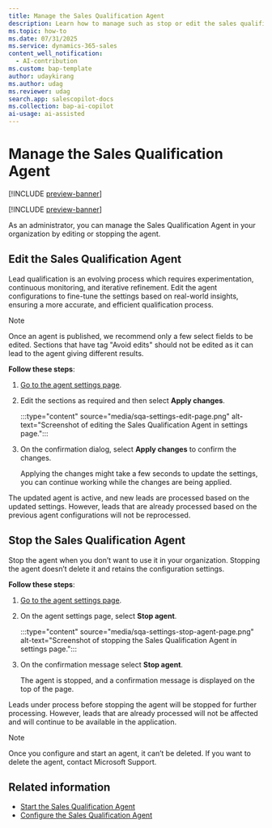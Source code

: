 ```yaml
---
title: Manage the Sales Qualification Agent
description: Learn how to manage such as stop or edit the sales qualification settings in Dynamics 365 Sales.
ms.topic: how-to 
ms.date: 07/31/2025
ms.service: dynamics-365-sales
content_well_notification:
  - AI-contribution
ms.custom: bap-template
author: udaykirang
ms.author: udag
ms.reviewer: udag
search.app: salescopilot-docs
ms.collection: bap-ai-copilot
ai-usage: ai-assisted
---
```


# Manage the Sales Qualification Agent

[!INCLUDE [preview-banner](~/../shared-content/shared/preview-includes/preview-banner.md)]

[!INCLUDE [preview-banner](~/../shared-content/shared/preview-includes/preview-note-d365.md)]

As an administrator, you can manage the Sales Qualification Agent in your organization by editing or stopping the agent.

## Edit the Sales Qualification Agent

Lead qualification is an evolving process which requires experimentation, continuous monitoring, and iterative refinement. Edit the agent configurations to fine-tune the settings based on real-world insights, ensuring a more accurate, and efficient qualification process.

>[!NOTE]
>Once an agent is published, we recommend only a few select fields to be edited. Sections that have tag "Avoid edits" should not be edited as it can lead to the agent giving different results.

**Follow these steps**:

1. [Go to the agent settings page](open-sales-qualification-agent-settings.md).  
1. Edit the sections as required and then select **Apply changes**.  

    :::type="content" source="media/sqa-settings-edit-page.png" alt-text="Screenshot of editing the Sales Qualification Agent in settings page.":::

1. On the confirmation dialog, select **Apply changes** to confirm the changes.

    Applying the changes might take a few seconds to update the settings, you can continue working while the changes are being applied.  

The updated agent is active, and new leads are processed based on the updated settings. However, leads that are already processed based on the previous agent configurations will not be reprocessed.

## Stop the Sales Qualification Agent

Stop the agent when you don’t want to use it in your organization. Stopping the agent doesn’t delete it and retains the configuration settings.

**Follow these steps**:

1. [Go to the agent settings page](open-sales-qualification-agent-settings.md).  
1. On the agent settings page, select **Stop agent**.  

    :::type="content" source="media/sqa-settings-stop-agent-page.png" alt-text="Screenshot of stopping the Sales Qualification Agent in settings page.":::

1. On the confirmation message select **Stop agent**.  

    The agent is stopped, and a confirmation message is displayed on the top of the page.

Leads under process before stopping the agent will be stopped for further processing. However, leads that are already processed will not be affected and will continue to be available in the application.

> [!NOTE]
>
> Once you configure and start an agent, it can’t be deleted. If you want to delete the agent, contact Microsoft Support.

## Related information

- [Start the Sales Qualification Agent](start-sales-qualification-agent.md)  
- [Configure the Sales Qualification Agent](configure-sales-qualification-agent.md)
